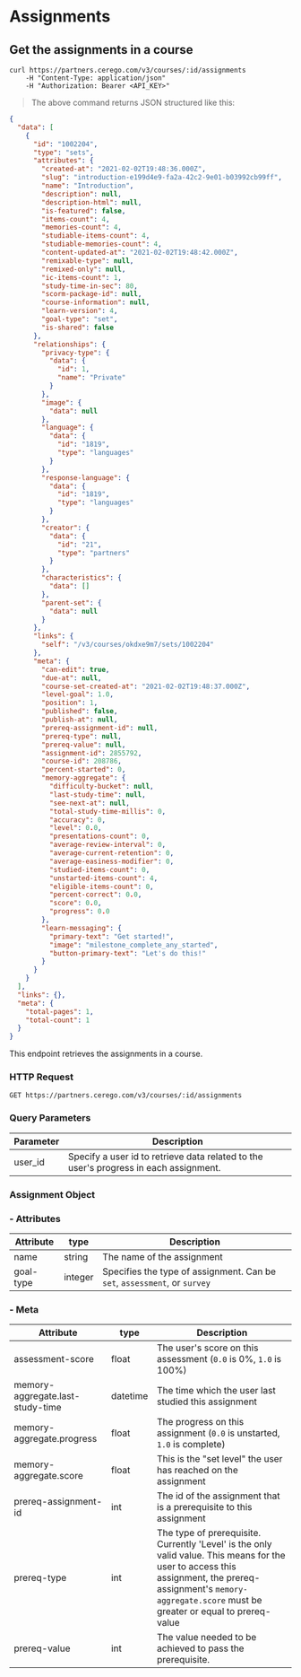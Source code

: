 # Assignments

## Get the assignments in a course

```shell
curl https://partners.cerego.com/v3/courses/:id/assignments
    -H "Content-Type: application/json"
    -H "Authorization: Bearer <API_KEY>"
```

> The above command returns JSON structured like this:

```json
{
  "data": [
    {
      "id": "1002204",
      "type": "sets",
      "attributes": {
        "created-at": "2021-02-02T19:48:36.000Z",
        "slug": "introduction-e199d4e9-fa2a-42c2-9e01-b03992cb99ff",
        "name": "Introduction",
        "description": null,
        "description-html": null,
        "is-featured": false,
        "items-count": 4,
        "memories-count": 4,
        "studiable-items-count": 4,
        "studiable-memories-count": 4,
        "content-updated-at": "2021-02-02T19:48:42.000Z",
        "remixable-type": null,
        "remixed-only": null,
        "ic-items-count": 1,
        "study-time-in-sec": 80,
        "scorm-package-id": null,
        "course-information": null,
        "learn-version": 4,
        "goal-type": "set",
        "is-shared": false
      },
      "relationships": {
        "privacy-type": {
          "data": {
            "id": 1,
            "name": "Private"
          }
        },
        "image": {
          "data": null
        },
        "language": {
          "data": {
            "id": "1819",
            "type": "languages"
          }
        },
        "response-language": {
          "data": {
            "id": "1819",
            "type": "languages"
          }
        },
        "creator": {
          "data": {
            "id": "21",
            "type": "partners"
          }
        },
        "characteristics": {
          "data": []
        },
        "parent-set": {
          "data": null
        }
      },
      "links": {
        "self": "/v3/courses/okdxe9m7/sets/1002204"
      },
      "meta": {
        "can-edit": true,
        "due-at": null,
        "course-set-created-at": "2021-02-02T19:48:37.000Z",
        "level-goal": 1.0,
        "position": 1,
        "published": false,
        "publish-at": null,
        "prereq-assignment-id": null,
        "prereq-type": null,
        "prereq-value": null,
        "assignment-id": 2855792,
        "course-id": 208786,
        "percent-started": 0,
        "memory-aggregate": {
          "difficulty-bucket": null,
          "last-study-time": null,
          "see-next-at": null,
          "total-study-time-millis": 0,
          "accuracy": 0,
          "level": 0.0,
          "presentations-count": 0,
          "average-review-interval": 0,
          "average-current-retention": 0,
          "average-easiness-modifier": 0,
          "studied-items-count": 0,
          "unstarted-items-count": 4,
          "eligible-items-count": 0,
          "percent-correct": 0.0,
          "score": 0.0,
          "progress": 0.0
        },
        "learn-messaging": {
          "primary-text": "Get started!",
          "image": "milestone_complete_any_started",
          "button-primary-text": "Let's do this!"
        }
      }
    }
  ],
  "links": {},
  "meta": {
    "total-pages": 1,
    "total-count": 1
  }
}
```

This endpoint retrieves the assignments in a course.

### HTTP Request

`GET https://partners.cerego.com/v3/courses/:id/assignments`

### Query Parameters

| Parameter | Description                                                                           |
| --------- | ------------------------------------------------------------------------------------- |
| user_id   | Specify a user id to retrieve data related to the user's progress in each assignment. |

### Assignment Object

### - Attributes

| Attribute | type    | Description                                                               |
| --------- | ------- | ------------------------------------------------------------------------- |
| name      | string  | The name of the assignment                                                |
| goal-type | integer | Specifies the type of assignment. Can be `set`, `assessment`, or `survey` |

### - Meta

| Attribute                        | type     | Description                                                                                                                                                                                                       |
| -------------------------------- | -------- | ----------------------------------------------------------------------------------------------------------------------------------------------------------------------------------------------------------------- |
| assessment-score                 | float    | The user's score on this assessment (`0.0` is 0%, `1.0` is 100%)                                                                                                                                                  |
| memory-aggregate.last-study-time | datetime | The time which the user last studied this assignment                                                                                                                                                              |
| memory-aggregate.progress        | float    | The progress on this assignment (`0.0` is unstarted, `1.0` is complete)                                                                                                                                           |
| memory-aggregate.score           | float    | This is the "set level" the user has reached on the assignment                                                                                                                                                    |
| prereq-assignment-id             | int      | The id of the assignment that is a prerequisite to this assignment                                                                                                                                                |
| prereq-type                      | int      | The type of prerequisite. Currently 'Level' is the only valid value. This means for the user to access this assignment, the prereq-assignment's `memory-aggregate.score` must be greater or equal to prereq-value |
| prereq-value                     | int      | The value needed to be achieved to pass the prerequisite.                                                                                                                                                         |
